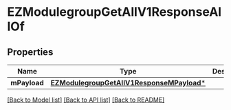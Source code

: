# EZModulegroupGetAllV1ResponseAllOf

## Properties
Name | Type | Description | Notes
------------ | ------------- | ------------- | -------------
**mPayload** | [**EZModulegroupGetAllV1ResponseMPayload***](EZModulegroupGetAllV1ResponseMPayload.md) |  | 

[[Back to Model list]](../README.md#documentation-for-models) [[Back to API list]](../README.md#documentation-for-api-endpoints) [[Back to README]](../README.md)


